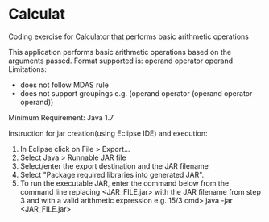# Calculat
Coding exercise for Calculator that performs basic arithmetic operations


This application performs basic arithmetic operations based on the arguments passed.
Format supported is: operand operator operand 
Limitations:
 - does not follow MDAS rule
 - does not support groupings e.g. (operand operator (operand operator operand))


Minimum Requirement: Java 1.7


Instruction for jar creation(using Eclipse IDE) and execution:
1. In Eclipse click on File > Export...
2. Select Java > Runnable JAR file
3. Select/enter the export destination and the JAR filename
4. Select "Package required libraries into generated JAR".
5. To run the executable JAR, enter the command below from the command line replacing <JAR_FILE.jar> 
   with the JAR filename from step 3 and <Expression> with a valid arithmetic expression e.g. 15/3
cmd> java -jar <JAR_FILE.jar> <Expression>
